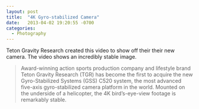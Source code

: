 ```yaml
---
layout: post
title:  "4K Gyro-stabilized Camera"
date:   2013-04-02 19:20:55 -0700
categories:
  - Photography
---
```


Teton Gravity Research created this video to show off their their new camera. The video shows an incredibly stable image.

 > 
 > 
 >  Award-winning action sports production company and lifestyle brand Teton Gravity Research (TGR) has become the first to acquire the new Gyro-Stabilized Systems (GSS) C520 system, the most advanced five-axis gyro-stabilized camera platform in the world. Mounted on the underside of a helicopter, the 4K bird’s-eye-view footage is remarkably stable. 
 > 
 > 
